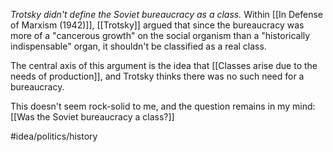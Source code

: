*Trotsky didn't define the Soviet bureaucracy as a class.* Within [[In Defense of Marxism (1942)]], [[Trotsky]] argued that since the bureaucracy was more of a "cancerous growth" on the social organism than a "historically indispensable" organ, it shouldn't be classified as a real class. 

The central axis of this argument is the idea that [[Classes arise due to the needs of production]], and Trotsky thinks there was no such need for a bureaucracy. 

This doesn't seem rock-solid to me, and the question remains in my mind: [[Was the Soviet bureaucracy a class?]]

#idea/politics/history 
